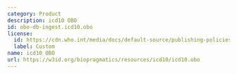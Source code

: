```yaml
---
category: Product
description: icd10 OBO
id: obo-db-ingest.icd10.obo
license:
  id: https://cdn.who.int/media/docs/default-source/publishing-policies/copyright/who-faq-licensing-icd-10.pdf
  label: Custom
name: icd10 OBO
url: https://w3id.org/biopragmatics/resources/icd10/icd10.obo
---
```

